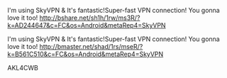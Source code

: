 I'm using SkyVPN & It's fantastic!Super-fast VPN connection! You gonna love it too! http://bshare.net/sh1h/1rw/ms3R/?k=AD244647&c=FC&os=Android&metaRep4=SkyVPN


I'm using SkyVPN & It's fantastic!Super-fast VPN connection! You gonna love it too! http://bmaster.net/shad/1rs/mseR/?k=B561C510&c=FC&os=Android&metaRep4=SkyVPN






AKL4CWB
